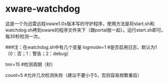 # xware-watchdog
这是一个为迅雷远程xware1.0x版本写的守护程序，使用方法是将start.sh和watchdog.sh拷到xware的程序文件夹下（跟portal放一起）。运行start.sh即可。每30秒检测一次。

###注：在watchdog.sh中有几个变量
logmode=1 #是否启用日志，默认为1（0：否；1：警告；2：debug）

tmr=15 #检测周期（秒）

count=5 #允许几次检测失败（建议不要小于5，否则容易频繁重启）
